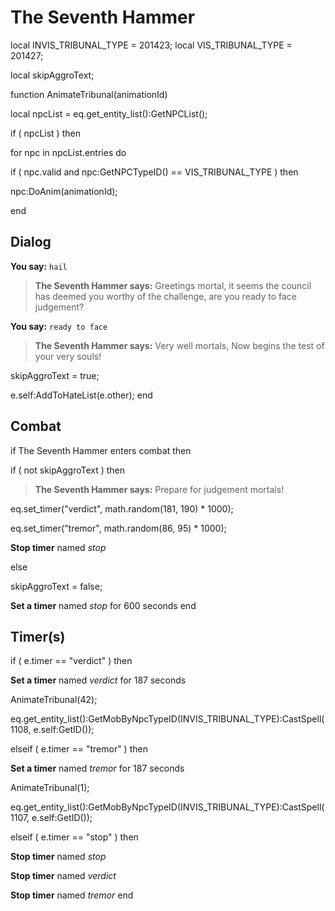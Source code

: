 # The Seventh Hammer
local INVIS_TRIBUNAL_TYPE = 201423; 
local VIS_TRIBUNAL_TYPE = 201427; 

local skipAggroText;

function AnimateTribunal(animationId)

local npcList = eq.get_entity_list():GetNPCList();


if ( npcList ) then


for npc in npcList.entries do



if ( npc.valid and npc:GetNPCTypeID() == VIS_TRIBUNAL_TYPE ) then




npc:DoAnim(animationId);



end



## Dialog

**You say:** `hail`



>**The Seventh Hammer says:** Greetings mortal, it seems the council has deemed you worthy of the challenge, are you ready to face judgement?




**You say:** `ready to face`



>**The Seventh Hammer says:** Very well mortals, Now begins the test of your very souls!


skipAggroText = true;


e.self:AddToHateList(e.other);
end



## Combat

if  The Seventh Hammer enters combat  then


if ( not skipAggroText ) then



>**The Seventh Hammer says:** Prepare for judgement mortals!



eq.set_timer("verdict", math.random(181, 190) * 1000);


eq.set_timer("tremor", math.random(86, 95) * 1000);


**Stop timer** named *stop*

else


skipAggroText = false;


**Set a timer** named *stop* for 600 seconds
end



## Timer(s)


if ( e.timer == "verdict" ) then


**Set a timer** named *verdict* for 187 seconds


AnimateTribunal(42);


eq.get_entity_list():GetMobByNpcTypeID(INVIS_TRIBUNAL_TYPE):CastSpell(1108, e.self:GetID()); 




elseif ( e.timer == "tremor" ) then


**Set a timer** named *tremor* for 187 seconds


AnimateTribunal(1);


eq.get_entity_list():GetMobByNpcTypeID(INVIS_TRIBUNAL_TYPE):CastSpell(1107, e.self:GetID()); 




elseif ( e.timer == "stop" ) then


**Stop timer** named *stop*


**Stop timer** named *verdict*


**Stop timer** named *tremor*
end
